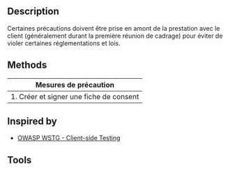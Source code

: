 
## Description

Certaines précautions doivent être prise en amont de la prestation avec le client (généralement durant la première réunion de cadrage) pour éviter de violer certaines réglementations et lois.
## Methods


| Mesures de précaution                   |
| --------------------------------------- |
| 1. Créer et signer une fiche de consent |


## Inspired by

- [OWASP WSTG - Client-side Testing](https://owasp.org/www-project-web-security-testing-guide/latest/4-Web_Application_Security_Testing/11-Client-side_Testing/)

## Tools